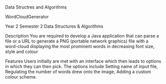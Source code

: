 Data Structres and Algorithms

WordCloudGenerator

Year 2 Semester 2 Data Structures & Algorithms

Description
You are required to develop a Java application that can parse a file or a URL to generate a PNG (portable network graphics) file with a word-cloud displaying the most prominent words in decreasing font size, style and colour

Features
Users initially are met with an interface which then leads to options in which they can then pick.
The options include 
Setting name of input file,
Regulating the number of words drew onto the image,
Adding a custom colour scheme.




